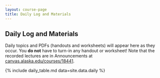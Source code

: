 ```yaml
---
layout: course-page
title: Daily Log and Materials
---
```


## Daily Log and Materials

Daily topics and PDFs (handouts and worksheets) will appear here as they occur.  You **do not** have to turn-in any handout or worksheet!  Note that the recorded lectures are in Announcements at [canvas.alaska.edu/courses/18441](https://canvas.alaska.edu/courses/18441).

{% include daily_table.md  data=site.data.daily %}

<div style="padding-bottom: 100px"></div>
